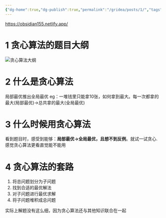 ```yaml
---
{"dg-home":true,"dg-publish":true,"permalink":"/gridea/posts/1/","tags":"gardenEntry","dgHomeLink":true,"dgPassFrontmatter":true}
---
```


https://obsidian155.netlify.app/


# 1 贪心算法的题目大纲
![贪心算法大纲](https://code-thinking-1253855093.file.myqcloud.com/pics/20210917104315.png)
# 2 什么是贪心算法

局部最优推出全局最优
eg：一堆钱里只能拿10张，如何拿到最大。每一次都拿的最大(局部最优)→总共拿的最大(全局最优)

# 3 什么时候用贪心算法
看到题目时，感受到能够：**局部最优→全局最优，且想不到反例**。就试一试贪心.
感觉贪心算法更看直觉能不能用

# 4 贪心算法的套路

1. 将总问题划分为子问题
2. 找到合适的最优解法
3. 对子问题进行最优求解
4. 将子问题堆积成总问题

实际上解题没有这么细，因为贪心算法还与其他知识联合在一起

